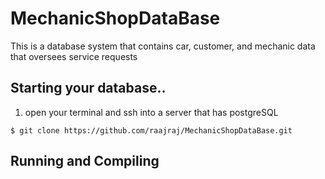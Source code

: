 # MechanicShopDataBase
This is a database system that contains car, customer, and mechanic data that oversees service requests

## Starting your database..
1. open your terminal and ssh into a server that has postgreSQL

```
$ git clone https://github.com/raajraj/MechanicShopDataBase.git
``` 
## Running and Compiling
